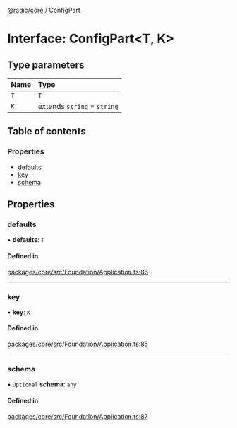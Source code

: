 [@radic/core](../README.md) / ConfigPart

# Interface: ConfigPart<T, K\>

## Type parameters

| Name | Type |
| :------ | :------ |
| `T` | `T` |
| `K` | extends `string` = `string` |

## Table of contents

### Properties

- [defaults](ConfigPart.md#defaults)
- [key](ConfigPart.md#key)
- [schema](ConfigPart.md#schema)

## Properties

### defaults

• **defaults**: `T`

#### Defined in

[packages/core/src/Foundation/Application.ts:86](https://github.com/robinradic/npm-console/blob/10cb77f/packages/core/src/Foundation/Application.ts#L86)

___

### key

• **key**: `K`

#### Defined in

[packages/core/src/Foundation/Application.ts:85](https://github.com/robinradic/npm-console/blob/10cb77f/packages/core/src/Foundation/Application.ts#L85)

___

### schema

• `Optional` **schema**: `any`

#### Defined in

[packages/core/src/Foundation/Application.ts:87](https://github.com/robinradic/npm-console/blob/10cb77f/packages/core/src/Foundation/Application.ts#L87)
